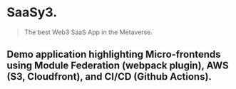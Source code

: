 # SaaSy3.

> The best Web3 SaaS App in the Metaverse.

## Demo application highlighting Micro-frontends using Module Federation (webpack plugin), AWS (S3, Cloudfront), and CI/CD (Github Actions).
